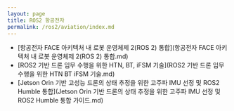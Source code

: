 ```yaml
---
layout: page
title: ROS2 항공전자
permalink: /ros2/aviation/index.md
---
```


- [항공전자 FACE 아키텍처 내 로봇 운영체제 2(ROS 2) 통합](항공전자 FACE 아키텍처 내 로봇 운영체제 2(ROS 2) 통합.md)
- [ROS2 기반 드론 임무 수행을 위한 HTN, BT, iFSM 기술](ROS2 기반 드론 임무 수행을 위한 HTN BT iFSM 기술.md)
- [Jetson Orin 기반 고성능 드론의 상태 추정을 위한 고주파 IMU 선정 및 ROS2 Humble 통합](Jetson Orin 기반 드론의 상태 추정을 위한 고주파 IMU 선정 및 ROS2 Humble 통합 가이드.md)
